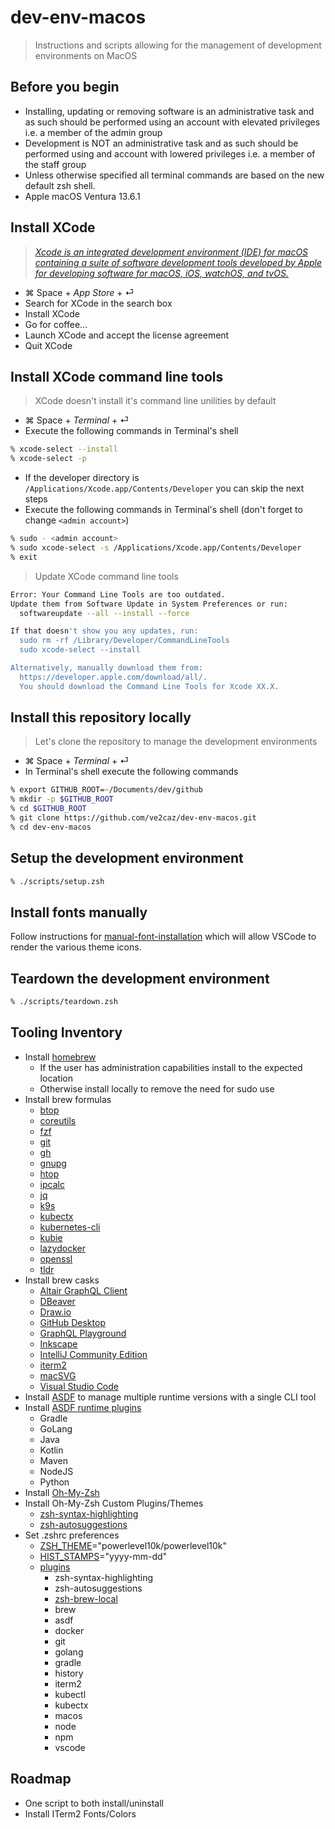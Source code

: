 # dev-env-macos

> Instructions and scripts allowing for the management of development environments on MacOS

## Before you begin

- Installing, updating or removing software is an administrative task and as such should be performed using an account with elevated privileges i.e. a member of the admin group
- Development is NOT an administrative task and as such should be performed using and account with lowered privileges i.e. a member of the staff group
- Unless otherwise specified all terminal commands are based on the new default zsh shell.
- Apple macOS Ventura 13.6.1

## Install XCode

> *[Xcode is an integrated development environment (IDE) for macOS containing a suite of software development tools developed by Apple for developing software for macOS, iOS, watchOS, and tvOS.](https://en.wikipedia.org/wiki/Xcode)*

- ⌘ Space + *App Store* + ⏎
- Search for XCode in the search box
- Install XCode
- Go for coffee...
- Launch XCode and accept the license agreement
- Quit XCode

## Install XCode command line tools

> XCode doesn't install it's command line unilities by default

- ⌘ Space + *Terminal* + ⏎
- Execute the following commands in Terminal's shell

```zsh
% xcode-select --install
% xcode-select -p
```

- If the developer directory is `/Applications/Xcode.app/Contents/Developer` you can skip the next steps
- Execute the following commands in Terminal's shell (don't forget to change `<admin account>`)

```zsh
% sudo - <admin account>
% sudo xcode-select -s /Applications/Xcode.app/Contents/Developer
% exit
```

> Update XCode command line tools

```zsh
Error: Your Command Line Tools are too outdated.
Update them from Software Update in System Preferences or run:
  softwareupdate --all --install --force

If that doesn't show you any updates, run:
  sudo rm -rf /Library/Developer/CommandLineTools
  sudo xcode-select --install

Alternatively, manually download them from:
  https://developer.apple.com/download/all/.
  You should download the Command Line Tools for Xcode XX.X.
```

## Install this repository locally

> Let's clone the repository to manage the development environments

- ⌘ Space + *Terminal* + ⏎
- In Terminal's shell execute the following commands

```zsh
% export GITHUB_ROOT=~/Documents/dev/github
% mkdir -p $GITHUB_ROOT
% cd $GITHUB_ROOT
% git clone https://github.com/ve2caz/dev-env-macos.git
% cd dev-env-macos
```

## Setup the development environment

```zsh
% ./scripts/setup.zsh
```

## Install fonts manually

Follow instructions for [manual-font-installation](https://github.com/romkatv/powerlevel10k/blob/master/font.md#manual-font-installation) which will allow VSCode to render the various theme icons.

## Teardown the development environment

```zsh
% ./scripts/teardown.zsh
```

## Tooling Inventory

- Install [homebrew](https://docs.brew.sh/Installation)
  - If the user has administration capabilities install to the expected location
  - Otherwise install locally to remove the need for sudo use
- Install brew formulas
  - [btop](https://github.com/aristocratos/btop)
  - [coreutils](https://www.gnu.org/software/coreutils)
  - [fzf](https://github.com/junegunn/fzf)
  - [git](https://git-scm.com/download/mac)
  - [gh](https://cli.github.com)
  - [gnupg](https://gnupg.org)
  - [htop](https://htop.dev)
  - [ipcalc](https://jodies.de/ipcalc)
  - [jq](https://jqlang.github.io/jq/)
  - [k9s](https://k9scli.io)
  - [kubectx](https://github.com/ahmetb/kubectx)
  - [kubernetes-cli](https://kubernetes.io/docs/tasks/tools/)
  - [kubie](https://github.com/sbstp/kubie)
  - [lazydocker](https://github.com/jesseduffield/lazydocker)
  - [openssl](https://www.openssl.org/)
  - [tldr](https://tldr.sh)
- Install brew casks
  - [Altair GraphQL Client](https://altair.sirmuel.design)
  - [DBeaver](https://github.com/dbeaver/dbeaver)
  - [Draw.io](https://www.diagrams.net)
  - [GitHub Desktop](https://docs.github.com/en/desktop)
  - [GraphQL Playground](https://github.com/graphql/graphql-playground)
  - [Inkscape](https://inkscape.org)
  - [IntelliJ Community Edition](https://www.jetbrains.com/idea)
  - [iterm2](https://www.iterm2.com)
  - [macSVG](https://macsvg.org)
  - [Visual Studio Code](https://code.visualstudio.com)
- Install [ASDF](https://github.com/asdf-vm/) to manage multiple runtime versions with a single CLI tool
- Install [ASDF runtime plugins](https://github.com/asdf-vm/asdf-plugins)
  - Gradle
  - GoLang
  - Java
  - Kotlin
  - Maven
  - NodeJS
  - Python
- Install [Oh-My-Zsh](https://ohmyz.sh)
- Install Oh-My-Zsh Custom Plugins/Themes
  - [zsh-syntax-highlighting](https://github.com/zsh-users/zsh-syntax-highlighting)
  - [zsh-autosuggestions](https://github.com/zsh-users/zsh-autosuggestions)
- Set .zshrc preferences
  - [ZSH_THEME](https://github.com/romkatv/powerlevel10k)="powerlevel10k/powerlevel10k"
  - [HIST_STAMPS](https://github.com/ohmyzsh/ohmyzsh/wiki/Settings#hist_stamps)="yyyy-mm-dd"
  - [plugins](https://github.com/ohmyzsh/ohmyzsh/tree/master/plugins)
    - zsh-syntax-highlighting
    - zsh-autosuggestions
    - [zsh-brew-local](https://github.com/ve2caz/dev-env-macos/.oh-my-zsh/custom/plugins/zsh-brew-local)
    - brew
    - asdf
    - docker
    - git
    - golang
    - gradle
    - history
    - iterm2
    - kubectl
    - kubectx
    - macos
    - node
    - npm
    - vscode

## Roadmap

- One script to both install/uninstall
- Install ITerm2 Fonts/Colors
